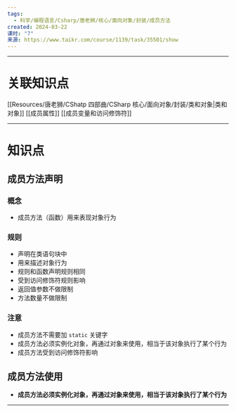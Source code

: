 ```yaml
---
tags:
  - 科学/编程语言/Csharp/唐老狮/核心/面向对象/封装/成员方法
created: 2024-03-22
课时: "7"
来源: https://www.taikr.com/course/1139/task/35501/show
---
```


---
# 关联知识点

[[Resources/唐老狮/CShatp 四部曲/CSharp 核心/面向对象/封装/类和对象|类和对象]] [[成员属性]] [[成员变量和访问修饰符]] 

---
# 知识点

## 成员方法声明

### 概念

- 成员方法（函数）用来表现对象行为
### 规则

- 声明在类语句块中
- 用来描述对象行为
- 规则和函数声明规则相同
- 受到访问修饰符规则影响
- 返回值参数不做限制
- 方法数量不做限制
### 注意

- 成员方法不需要加 `static` 关键字
- 成员方法必须实例化对象，再通过对象来使用，相当于该对象执行了某个行为
- 成员方法受到访问修饰符影响
## 成员方法使用

- **成员方法必须实例化对象，再通过对象来使用，相当于该对象执行了某个行为**

---

